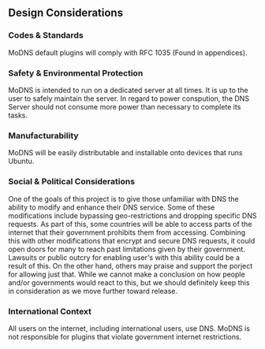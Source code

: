 ## Design Considerations

### Codes & Standards

MoDNS default plugins will comply with RFC 1035 (Found in appendices).


### Safety & Environmental Protection

MoDNS is intended to run on a dedicated server at all times. It is up to the user to safely maintain the server. In regard to power conspution, the DNS Server should not consume more power than necessary to complete its tasks.


### Manufacturability

MoDNS will be easily distributable and installable onto devices that runs Ubuntu.

### Social & Political Considerations

One of the goals of this project is to give those unfamiliar with DNS the ability to modify and enhance their DNS service. Some of these modifications include bypassing geo-restrictions and dropping specific DNS requests. As part of this, some countries will be able to access parts of the internet that their government prohibits them from accessing. Combining this with other modifications that encrypt and secure DNS requests, it could open doors for many to reach past limitations given by their government. Lawsuits or public outcry for enabling user's with this ability could be a result of this. On the other hand, others may praise and support the porject for allowing just that. While we cannot make a conclusion on how people and/or governments would react to this, but we should definitely keep this in consideration as we move further toward release.

### International Context

All users on the internet, including international users, use DNS. MoDNS is not responsible for plugins that violate government internet restrictions.